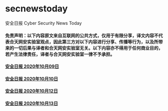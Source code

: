 # secnewstoday

安全日报 Cyber Security News Today

#### 免责声明：以下内容原文来自互联网的公共方式，仅用于有限分享，译文内容不代表合天网安实验室观点，因此第三方对以下内容进行分享、传播等行为，以及所带来的一切后果与译者和合天网安实验室无关。以下内容亦不得用于任何商业目的，若产生法律责任，译者与合天网安实验室一律不予承担。

#### [安全日报 2020年10月09日](https://github.com/hetianlab/secnewstoday/blob/master/Oct.2020/secnews-20201009.md)
#### [安全日报 2020年10月10日](https://github.com/hetianlab/secnewstoday/blob/master/Oct.2020/secnews-20201010.md)
#### [安全日报 2020年10月12日](https://github.com/hetianlab/secnewstoday/blob/master/Oct.2020/secnews-20201012.md)
#### [安全日报 2020年10月13日](https://github.com/hetianlab/secnewstoday/blob/master/Oct.2020/secnews-20201013.md)
